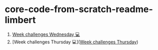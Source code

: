# core-code-from-scratch-readme-limbert
1. [Week challenges Wednesday 💻](https://github.com/infolimbert/core-code-from-scratch-readme-limbert/blob/705ae3528c40448532c65603cc725aa248fcde16/Week%20challenges%20(Wednesday)%20%F0%9F%92%BB)
2. [Week challenges Thursday 💻]([Week challenges Thursday](https://github.com/infolimbert/core-code-from-scratch-readme-limbert/blob/fced6a96068ca5acabb76129c77437500863778b/Week%20challenges%20Thursday))
